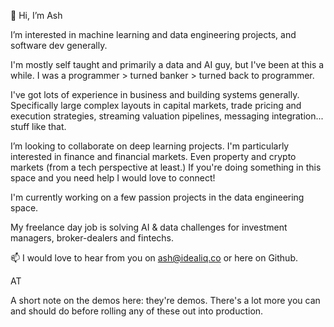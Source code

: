 👋 Hi, I’m Ash

I’m interested in machine learning and data engineering projects, and software dev generally. 

I'm mostly self taught and primarily a data and AI guy, but I've been at this a while. I was a programmer > turned banker > turned back to programmer. 

I've got lots of experience in business and building systems generally. Specifically large complex layouts in capital markets, trade pricing and execution strategies, streaming valuation pipelines, messaging integration... stuff like that.
 
I’m looking to collaborate on deep learning projects. I'm particularly interested in finance and financial markets. Even property and crypto markets (from a tech perspective at least.) If you're doing something in this space and you need help I would love to connect! 

I'm currently working on a few passion projects in the data engineering space. 

My freelance day job is solving AI & data challenges for investment managers, broker-dealers and fintechs.
 
📫 I would love to hear from you on ash@idealiq.co or here on Github.

AT

A short note on the demos here: they're demos. There's a lot more you can and should do before rolling any of these out into production.

<!---
ashatidealiq/ashatidealiq is a ✨ special ✨ repository because its `README.md` (this file) appears on your GitHub profile.
You can click the Preview link to take a look at your changes.
--->
